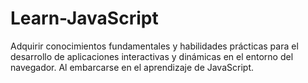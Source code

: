 # Learn-JavaScript
Adquirir conocimientos fundamentales y habilidades prácticas para el desarrollo de aplicaciones interactivas y dinámicas en el entorno del navegador. Al embarcarse en el aprendizaje de JavaScript.
